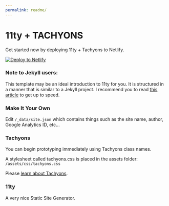 ```yaml
---
permalink: readme/
---
```


# 11ty + TACHYONS

Get started now by deploying 11ty + Tachyons to Netlify.

[![Deploy to Netlify](https://www.netlify.com/img/deploy/button.svg)](https://app.netlify.com/start/deploy?repository=https://github.com/whaleen/11ty-tachyons)

### Note to Jekyll users:

This template may be an ideal introduction to 11ty for you. It is structured in a manner that is similar to a Jekyll project. I recommend you to read [this article](https://24ways.org/2018/turn-jekyll-up-to-eleventy/) to get up to speed.


### Make It Your Own

Edit ```/_data/site.json``` which contains things such as the site name, author, Google Analytics ID, etc...

### Tachyons

You can begin prototyping immediately using Tachyons class names.

A stylesheet called tachyons.css is placed in the assets folder: ```/assets/css/tachyons.css```

Please [learn about Tachyons](https://tachyons.io).


### 11ty

A very nice Static Site Generator. 
